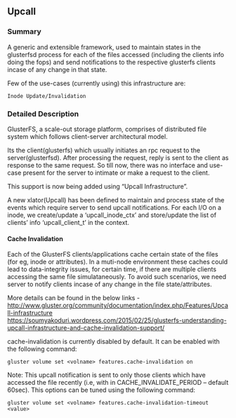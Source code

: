 ## Upcall ##

### Summary ###
A generic and extensible framework, used to maintain states in the glusterfsd process for each of the files accessed (including the clients info doing the fops) and send notifications to the respective glusterfs clients incase of any change in that state.

Few of the use-cases (currently using) this infrastructure are:

    Inode Update/Invalidation

### Detailed Description ###
GlusterFS, a scale-out storage platform, comprises of distributed file system which follows client-server architectural model.

Its the client(glusterfs) which usually initiates an rpc request to the server(glusterfsd). After processing the request, reply is sent to the client as response to the same request. So till now, there was no interface and use-case present for the server to intimate or make a request to the client.

This support is now being added using “Upcall Infrastructure”.

A new xlator(Upcall) has been defined to maintain and process state of the events which require server to send upcall notifications. For each I/O on a inode, we create/update a ‘upcall_inode_ctx’ and store/update the list of clients’ info ‘upcall_client_t’ in the context. 

#### Cache Invalidation ####
Each of the GlusterFS clients/applications cache certain state of the files (for eg, inode or attributes). In a muti-node environment these caches could lead to data-integrity issues, for certain time, if there are multiple clients accessing the same file simulataneously.
To avoid such scenarios, we need server to notify clients incase of any change in the file state/attributes. 

More details can be found in the below links - 
        http://www.gluster.org/community/documentation/index.php/Features/Upcall-infrastructure
        https://soumyakoduri.wordpress.com/2015/02/25/glusterfs-understanding-upcall-infrastructure-and-cache-invalidation-support/

cache-invalidation is currently disabled by default. It can be enabled with the following command:

    gluster volume set <volname> features.cache-invalidation on

Note: This upcall notification is sent to only those clients which have accessed the file recently (i.e, with in CACHE_INVALIDATE_PERIOD – default 60sec). This options can be tuned using the following command:

    gluster volume set <volname> features.cache-invalidation-timeout <value>
